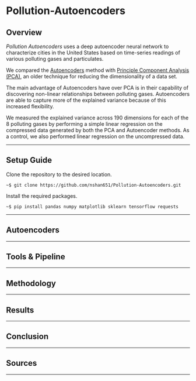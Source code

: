 # Pollution-Autoencoders

## Overview
<p><i>Pollution Autoencoders</i> uses a deep autoencoder neural network to characterize cities in the United States based on time-series readings of various polluting gases and particulates. 

We compared the [Autoencoders](https://www.deeplearningbook.org/contents/autoencoders.html) method with [Principle Component Analysis (PCA)](https://www.sartorius.com/en/knowledge/science-snippets/what-is-principal-component-analysis-pca-and-how-it-is-used-507186), an older technique for reducing the dimensionality of a data set.

The main advantage of Autoencoders have over PCA is in their capability of discovering non-linear relationships between polluting gases. Autoencoders are able to capture more of the explained variance because of this increased flexibility.

We measured the explained variance across 190 dimensions for each of the 8 polluting gases by performing a simple linear regression on the compressed data generated by both the PCA and Autoencoder methods. As a control, we also performed linear regression on the uncompressed data.</p>

---
## Setup Guide 
<p>
Clone the repository to the desired location.
<pre><code>~$ git clone https://github.com/nshan651/Pollution-Autoencoders.git</code></pre>
Install the required packages.
<pre><code>~$ pip install pandas numpy matplotlib sklearn tensorflow requests</code></pre>
</p>

---
## Autoencoders


---
## Tools & Pipeline
---
## Methodology
---
## Results
---
## Conclusion
---
## Sources
---